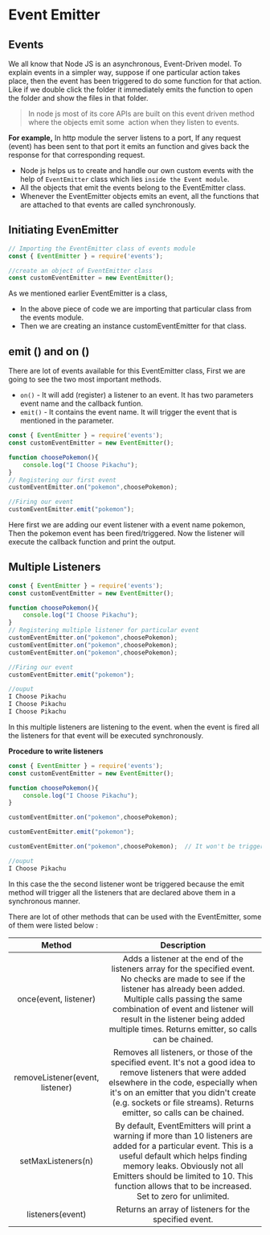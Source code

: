 # Event Emitter
## Events
We all know that Node JS is an asynchronous, Event-Driven model.
To explain events in a simpler way, suppose if one particular action takes place, then the event has been triggered to do some function for that action. Like if we double click the folder it immediately emits the function to open the folder and show the files in that folder.

> In node js most of its core APIs are built on this event driven method where the objects emit some  action when they listen to events.

**For example,**
In http module the server listens to a port, If any request (event) has been sent to that port it emits an function and gives back the response for that corresponding request.

- Node js helps us to create and handle our own custom events with the help of `EventEmitter` class which lies `inside the Event module`.
- All the objects that emit the events belong to the EventEmitter class.
- Whenever the EventEmitter objects emits an event, all the functions that are attached to that events are called synchronously.

## Initiating EvenEmitter
```javascript
// Importing the EventEmitter class of events module
const { EventEmitter } = require('events');

//create an object of EventEmitter class
const customEventEmitter = new EventEmitter();
```
As we mentioned earlier EventEmitter is a class,
- In the above piece of code we are importing that particular class from the events module.
- Then we are creating an instance customEventEmitter for that class.

## emit () and on ()
There are lot of events available for this EventEmitter class, First we are going to see the two most important methods.
- `on()` - It will add (register) a listener to an event. It has two parameters event name and the callback funtion.
- `emit()` - It contains the event name. It will trigger the event that is mentioned in the parameter.

```javascript
const { EventEmitter } = require('events');
const customEventEmitter = new EventEmitter();

function choosePokemon(){
	console.log("I Choose Pikachu");
}
// Registering our first event
customEventEmitter.on("pokemon",choosePokemon);

//Firing our event
customEventEmitter.emit("pokemon");
```
Here first we are adding our event listener with a event name pokemon, Then the pokemon event has been fired/triggered. Now the listener will execute the callback function and print the output.

## Multiple Listeners
```javascript
const { EventEmitter } = require('events');
const customEventEmitter = new EventEmitter();

function choosePokemon(){
	console.log("I Choose Pikachu");
}
// Registering multiple listener for particular event
customEventEmitter.on("pokemon",choosePokemon);
customEventEmitter.on("pokemon",choosePokemon);
customEventEmitter.on("pokemon",choosePokemon);

//Firing our event
customEventEmitter.emit("pokemon");

//ouput
I Choose Pikachu
I Choose Pikachu
I Choose Pikachu
```
In this multiple listeners are listening to the event. when the event is fired all the listeners for that event will be executed synchronously.

**Procedure to write listeners**
```javascript
const { EventEmitter } = require('events');
const customEventEmitter = new EventEmitter();

function choosePokemon(){
	console.log("I Choose Pikachu");
}

customEventEmitter.on("pokemon",choosePokemon);

customEventEmitter.emit("pokemon");

customEventEmitter.on("pokemon",choosePokemon);  // It won't be triggered

//ouput
I Choose Pikachu

```
In this case the the second listener wont be triggered because the emit method will trigger all the listeners that are declared above them in a synchronous manner.

There are lot of other methods that can be used with  the EventEmitter, some of them were listed below :

|  Method | Description  |
| :------------: | :------------: |
| once(event, listener) | Adds a listener at the end of the listeners array for the specified event. No checks are made to see if the listener has already been added. Multiple calls passing the same combination of event and listener will result in the listener being added multiple times. Returns emitter, so calls can be chained.  |
| removeListener(event, listener) | Removes all listeners, or those of the specified event. It's not a good idea to remove listeners that were added elsewhere in the code, especially when it's on an emitter that you didn't create (e.g. sockets or file streams). Returns emitter, so calls can be chained.  |
|  setMaxListeners(n) | By default, EventEmitters will print a warning if more than 10 listeners are added for a particular event. This is a useful default which helps finding memory leaks. Obviously not all Emitters should be limited to 10. This function allows that to be increased. Set to zero for unlimited.|
|   listeners(event) | Returns an array of listeners for the specified event. |


